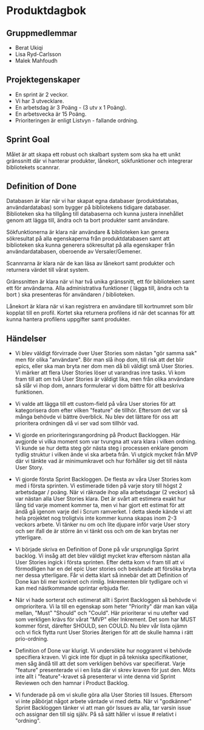 # Produktdagbok
## Gruppmedlemmar
- Berat Ukiqi
- Lisa Ryd-Carlsson
- Malek Mahfoudh

## Projektegenskaper
- En sprint är 2 veckor.
- Vi har 3 utvecklare.
- En arbetsdag är 3 Poäng - (3 utv x 1 Poäng).
- En arbetsvecka är 15 Poäng.
- Prioriteringen är enligt Listvyn - fallande ordning.
 
## Sprint Goal
Målet är att skapa ett robust och skalbart system som ska ha ett unikt gränssnitt där vi hanterar produkter, lånekort, sökfunktioner och integrerar bibliotekets scannrar.

## Definition of Done
Databasen är klar när vi har skapat egna databaser (produktdatabas, användardatabas) som bygger på bibliotekens tidigare databaser. Biblioteken ska ha tillgång till databaserna och kunna justera innehållet genom att lägga till, ändra och ta bort produkter samt användare. 

Sökfunktionerna är klara när användare & biblioteken kan genera sökresultat på alla egenskaperna från produktdatabasen samt att biblioteken ska kunna generera sökresultat på alla egenskaper från användardatabasen, oberoende av Versaler/Gemener.  

Scannrarna är klara när de kan läsa av lånekort samt produkter och returnera värdet till vårat system. 

Gränssnitten är klara när vi har två unika gränssnitt, ett för biblioteken samt ett för användarna. Alla administrativa funktioner ( lägga till, ändra och ta bort ) ska presenteras för användaren / biblioteken. 

Lånekort är klara när vi kan registrera en användare till kortnumret som blir kopplat till en profil. Kortet ska returnera profilens id när det scannas för att kunna hantera profilens uppgifter samt produkter.


## Händelser 

- Vi blev väldigt förvirrade över User Stories som nästan "gör samma sak" men för olika "användare". Bör man slå ihop dom, till risk att det blir epics, eller ska man bryta ner dom men då bli väldigt små User Stories. Vi märker att flera User Stories löser ut varandras inre tasks. Vi kom fram till att om två User Stories är väldigt lika, men från olika användare så slår vi ihop dom, annars formulerar vi dom bättre för att beskriva funktionen.

- Vi valde att lägga till ett custom-field på våra User stories för att kategorisera dom efter vilken "feature" de tillhör. Eftersom det var så många behövde vi bättre överblick. Nu blev det lättare för oss att prioritera ordningen då vi ser vad som tillhör vad.

- Vi gjorde en prioriteringsrangordning på Product Backloggen. Här avgjorde vi vilka moment som var tvungna att vara klara i vilken ordning. Vi kunde se hur detta steg gör nästa steg i processen enklare genom tydlig struktur i vilken ände vi ska arbeta från. Vi utgick mycket från MVP där vi tänkte vad är minimumkravet och hur förhåller sig det till nästa User Story.

- Vi gjorde första Sprint Backloggen. De flesta av våra User Stories kom med i första sprinten. Vi estimerade tiden på varje story till högst 2 arbetsdagar / poäng. När vi räknade ihop alla arbetsdagar (2 veckor) så var nästan alla User Stories klara. Det är svårt att estimera exakt hur lång tid varje moment kommer ta, men vi har gjort ett estimat för att ändå gå igenom varje del i Scrum ramverket. I detta skede kände vi att hela projektet nog troligtvis inte kommer kunna skapas inom 2-3 veckors arbete. Vi tänker nu om och lite djupare inför varje User story och ser ifall de är större än vi tänkt oss och om de kan brytas ner ytterligare.

- Vi började skriva en Definition of Done på vår ursprungliga Sprint backlog. Vi insåg att det blev väldigt mycket krav eftersom nästan alla User Stories ingick i första sprinten. Efter detta kom vi fram till att vi förmodligen har en del epic User stories och beslutade att försöka bryta ner dessa ytterligare. Får vi detta klart så innebär det att Definition of Done kan bli mer konkret och rimlig. Inkrementen blir tydligare och vi kan med nästkommande sprintar erbjuda fler. 


- När vi hade sorterat och estimerat allt i Sprint Backloggen så behövde vi omprioritera. Vi la till en egenskap som heter "Priority" där man kan välja mellan, "Must" "Should" och "Could". Här prioriterar vi nu utefter vad som verkligen krävs för vårat "MVP" eller Inkrement. Det som har MUST kommer först, därefter SHOULD, sen COULD. 
Nu blev vår lista ojämn och vi fick flytta runt User Stories återigen för att de skulle hamna i rätt prio-ordning. 

- Definition of Done var klurigt. Vi undersökte hur noggrannt vi behövde specifiera kraven. Vi gick inte för djupt in på tekniska specifikationer, men såg ändå till att det som verkligen behövs var specifierat. Varje "feature" presenterade vi i en lista där vi skrev kraven för just den. Möts inte allt i "feature"-kravet så presenterar vi inte denna vid Sprint Reviewen och den hamnar i Product Backlog.


- Vi funderade på om vi skulle göra alla User Stories till Issues. Eftersom vi inte påbörjat något arbete väntade vi med detta. När vi "godkänner" Sprint Backloggen tänker vi att man gör Issues av alla, tar varsin issue och assignar den till sig själv. På så sätt håller vi issue # relativt i "ordning".  
